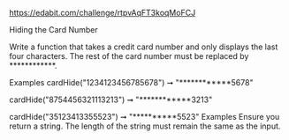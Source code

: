 https://edabit.com/challenge/rtpvAqFT3koqMoFCJ

Hiding the Card Number

Write a function that takes a credit card number and only displays the last four characters. The rest of the card number must be replaced by ************.

Examples
cardHide("1234123456785678") ➞ "************5678"

cardHide("8754456321113213") ➞ "************3213"

cardHide("35123413355523") ➞ "**********5523"
Examples
Ensure you return a string.
The length of the string must remain the same as the input.